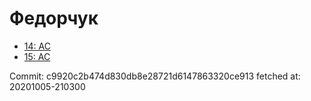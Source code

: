 # Федорчук
- [14: AC](14.md)
- [15: AC](15.md)

Commit: c9920c2b474d830db8e28721d6147863320ce913
 fetched at: 20201005-210300
